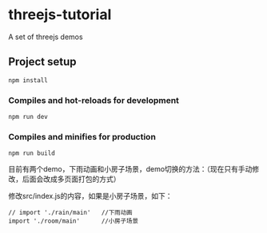 # threejs-tutorial
A set of threejs demos

## Project setup
```
npm install
```

### Compiles and hot-reloads for development
```
npm run dev
```

### Compiles and minifies for production
```
npm run build
```

目前有两个demo，下雨动画和小房子场景，demo切换的方法：（现在只有手动修改，后面会改成多页面打包的方式）

修改src/index.js的内容，如果是小房子场景，如下：

```
// import './rain/main'   //下雨动画
import './room/main'      //小房子场景
```
